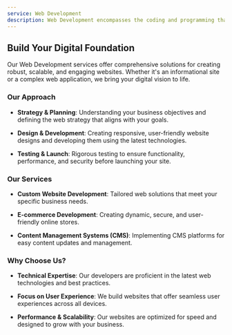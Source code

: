 ```yaml
---
service: Web Development
description: Web Development encompasses the coding and programming that enable website functionality, per the owner's requirements. 
---
```




## Build Your Digital Foundation

Our Web Development services offer comprehensive solutions for creating robust, scalable, and engaging websites. Whether it's an informational site or a complex web application, we bring your digital vision to life.

### Our Approach

- **Strategy & Planning**: Understanding your business objectives and defining the web strategy that aligns with your goals.

- **Design & Development**: Creating responsive, user-friendly website designs and developing them using the latest technologies.

- **Testing & Launch**: Rigorous testing to ensure functionality, performance, and security before launching your site.

### Our Services

- **Custom Website Development**: Tailored web solutions that meet your specific business needs.

- **E-commerce Development**: Creating dynamic, secure, and user-friendly online stores.

- **Content Management Systems (CMS)**: Implementing CMS platforms for easy content updates and management.

### Why Choose Us?

- **Technical Expertise**: Our developers are proficient in the latest web technologies and best practices.

- **Focus on User Experience**: We build websites that offer seamless user experiences across all devices.

- **Performance & Scalability**: Our websites are optimized for speed and designed to grow with your business.
